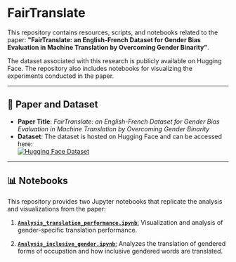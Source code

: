 # FairTranslate

This repository contains resources, scripts, and notebooks related to the paper:
**"FairTranslate: an English-French Dataset for Gender Bias Evaluation in Machine Translation by Overcoming Gender Binarity"**.

The dataset associated with this research is publicly available on Hugging Face. The repository also includes notebooks for visualizing the experiments conducted in the paper.

---

## 📄 Paper and Dataset

- **Paper Title**: *FairTranslate: an English-French Dataset for Gender Bias Evaluation in Machine Translation by Overcoming Gender Binarity*  
- **Dataset**: The dataset is hosted on Hugging Face and can be accessed here:  
  [![Hugging Face Dataset](https://img.shields.io/badge/Dataset-Hugging%20Face-blue)](https://huggingface.co/datasets/Fannyjrd/FairTranslate_fr)

---

## 📊 Notebooks

This repository provides two Jupyter notebooks that replicate the analysis and visualizations from the paper:


1. [**`Analysis_translation_performance.ipynb`**:](./Analysis_translation_performance.ipynb)
   Visualization and analysis of gender-specific translation performance. 

2. [**`Analysis_inclusive_gender.ipynb`**:](Analysis_inclusive_gender.ipynb)
   Analyzes the translation of gendered forms of occupation and how inclusive gendered words are translated.

